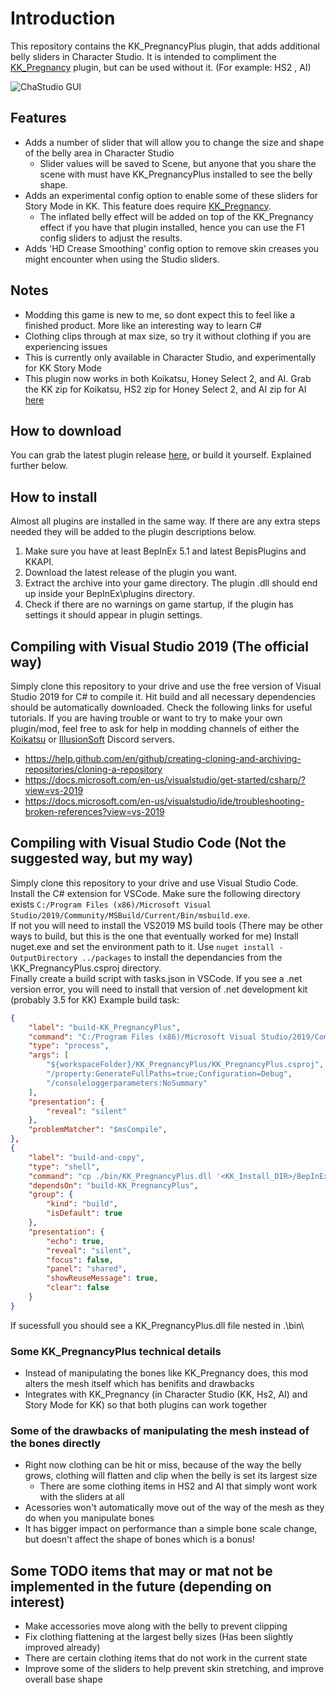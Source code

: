 # Introduction
This repository contains the KK_PregnancyPlus plugin, that adds additional belly sliders in Character Studio.  It is intended to compliment the [KK_Pregnancy](https://github.com/ManlyMarco/KoikatuGameplayMods) plugin, but can be used without it.   (For example: HS2 , AI)

![ChaStudio GUI](https://github.com/thojmr/KK_PregnancyPlus/blob/master/images/P%2BGUI.PNG)

## Features
- Adds a number of slider that will allow you to change the size and shape of the belly area in Character Studio
    - Slider values will be saved to Scene, but anyone that you share the scene with must have KK_PregnancyPlus installed to see the belly shape.
- Adds an experimental config option to enable some of these sliders for Story Mode in KK.  This feature does require [KK_Pregnancy](https://github.com/ManlyMarco/KoikatuGameplayMods).
    - The inflated belly effect will be added on top of the KK_Pregnancy effect if you have that plugin installed, hence you can use the F1 config sliders to adjust the results.
- Adds 'HD Crease Smoothing' config option to remove skin creases you might encounter when using the Studio sliders.

## Notes
- Modding this game is new to me, so dont expect this to feel like a finished product.  More like an interesting way to learn C#
- Clothing clips through at max size, so try it without clothing if you are experiencing issues
- This is currently only available in Character Studio, and experimentally for KK Story Mode
- This plugin now works in both Koikatsu, Honey Select 2, and AI.  Grab the KK zip for Koikatsu, HS2 zip for Honey Select 2, and AI zip for AI [here](https://github.com/thojmr/KK_PregnancyPlus/releases)

## How to download
You can grab the latest plugin release [here](https://github.com/thojmr/KK_PregnancyPlus/releases), or build it yourself.  Explained further below.

## How to install
Almost all plugins are installed in the same way. If there are any extra steps needed they will be added to the plugin descriptions below.
1. Make sure you have at least BepInEx 5.1 and latest BepisPlugins and KKAPI.
2. Download the latest release of the plugin you want.
3. Extract the archive into your game directory. The plugin .dll should end up inside your BepInEx\plugins directory.
4. Check if there are no warnings on game startup, if the plugin has settings it should appear in plugin settings.

## Compiling with Visual Studio 2019 (The official way)
Simply clone this repository to your drive and use the free version of Visual Studio 2019 for C# to compile it. Hit build and all necessary dependencies should be automatically downloaded. Check the following links for useful tutorials. If you are having trouble or want to try to make your own plugin/mod, feel free to ask for help in modding channels of either the [Koikatsu](https://discord.gg/hevygx6) or [IllusionSoft](https://discord.gg/F3bDEFE) Discord servers.
- https://help.github.com/en/github/creating-cloning-and-archiving-repositories/cloning-a-repository
- https://docs.microsoft.com/en-us/visualstudio/get-started/csharp/?view=vs-2019
- https://docs.microsoft.com/en-us/visualstudio/ide/troubleshooting-broken-references?view=vs-2019

## Compiling with Visual Studio Code (Not the suggested way, but my way)
Simply clone this repository to your drive and use Visual Studio Code.  
Install the C# extension for VSCode. 
Make sure the following directory exists `C:/Program Files (x86)/Microsoft Visual Studio/2019/Community/MSBuild/Current/Bin/msbuild.exe`.  
If not you will need to install the VS2019 MS build tools (There may be other ways to build, but this is the one that eventually worked for me)
Install nuget.exe and set the environment path to it. 
Use `nuget install -OutputDirectory ../packages` to install the dependancies from the \KK_PregnancyPlus.csproj directory.  
Finally create a build script with tasks.json in VSCode.
If you see a .net version error, you will need to install that version of .net development kit (probably 3.5 for KK)
Example build task:
```json
{
    "label": "build-KK_PregnancyPlus",
    "command": "C:/Program Files (x86)/Microsoft Visual Studio/2019/Community/MSBuild/Current/Bin/msbuild.exe",
    "type": "process",
    "args": [
        "${workspaceFolder}/KK_PregnancyPlus/KK_PregnancyPlus.csproj",
        "/property:GenerateFullPaths=true;Configuration=Debug",
        "/consoleloggerparameters:NoSummary"
    ],
    "presentation": {
        "reveal": "silent"
    },
    "problemMatcher": "$msCompile",
},
{
    "label": "build-and-copy",
    "type": "shell",
    "command": "cp ./bin/KK_PregnancyPlus.dll '<KK_Install_DIR>/BepInEx/plugins/'",
    "dependsOn": "build-KK_PregnancyPlus",
    "group": {
        "kind": "build",
        "isDefault": true
    },
    "presentation": {
        "echo": true,
        "reveal": "silent",
        "focus": false,
        "panel": "shared",
        "showReuseMessage": true,
        "clear": false
    }
}
```
If sucessfull you should see a KK_PregnancyPlus.dll file nested in .\bin\

### Some KK_PregnancyPlus technical details
- Instead of manipulating the bones like KK_Pregnancy does, this mod alters the mesh itself which has benifits and drawbacks
- Integrates with KK_Pregnancy (in Character Studio (KK, Hs2, AI) and Story Mode for KK) so that both plugins can work together

### Some of the drawbacks of manipulating the mesh instead of the bones directly
-  Right now clothing can be hit or miss, because of the way the belly grows, clothing will flatten and clip when the belly is set its largest size
    -  There are some clothing items in HS2 and AI that simply wont work with the sliders at all
-  Acessories won't automatically move out of the way of the mesh as they do when you manipulate bones
-  It has bigger impact on performance than a simple bone scale change, but doesn't affect the shape of bones which is a bonus!

## Some TODO items that may or mat not be implemented in the future (depending on interest)
-  Make accessories move along with the belly to prevent clipping
-  Fix clothing flattening at the largest belly sizes (Has been slightly improved already)
-  There are certain clothing items that do not work in the current state
-  Improve some of the sliders to help prevent skin stretching, and improve overall base shape
